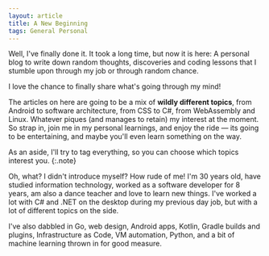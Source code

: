 ```yaml
---
layout: article
title: A New Beginning
tags: General Personal
---
```

Well, I've finally done it. It took a long time, but now it is here: A personal blog to write down random thoughts,
discoveries and coding lessons that I stumble upon through my job or through random chance.
<!--more-->
I love the chance to finally share what's going through my mind!

The articles on here are going to be a mix of **wildly different topics**, from Android to software architecture,
from CSS to C#, from WebAssembly and Linux. Whatever piques (and manages to retain) my interest at the moment.
So strap in, join me in my personal learnings, and enjoy the ride &mdash; its going to be entertaining,
and maybe you'll even learn something on the way.

As an aside, I'll try to tag everything, so you can choose which topics interest you.
{:.note}

Oh, what? I didn't introduce myself? How rude of me! I'm 30 years old, have studied information technology,
worked as a software developer for 8 years, am also a dance teacher and love to learn new things.
I've worked a lot with C# and .NET on the desktop during my previous day job,
but with a lot of different topics on the side.

I've also dabbled in Go, web design, Android apps, Kotlin, Gradle builds and plugins,
Infrastructure as Code, VM automation, Python, and a bit of machine learning thrown in for good measure.
